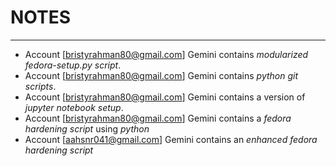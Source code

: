 # NOTES

----

- Account [bristyrahman80@gmail.com] Gemini contains _modularized fedora-setup.py script_.
- Account [bristyrahman80@gmail.com] Gemini contains _python git scripts_.
- Account [bristyrahman80@gmail.com] Gemini contains a version of _jupyter notebook setup_.
- Account [bristyrahman80@gmail.com] Gemini contains a _fedora hardening script_ using _python_
- Account [aahsnr041@gmail.com] Gemini contains an _enhanced fedora hardening script_
